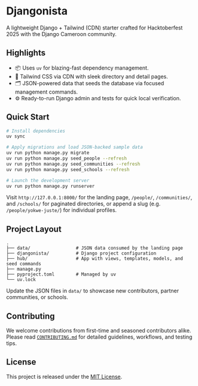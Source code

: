 # Djangonista

A lightweight Django + Tailwind (CDN) starter crafted for Hacktoberfest 2025 with the Django Cameroon community.

## Highlights

- 📦 Uses `uv` for blazing-fast dependency management.
- 🎨 Tailwind CSS via CDN with sleek directory and detail pages.
- 🗂️ JSON-powered data that seeds the database via focused management commands.
- ⚙️ Ready-to-run Django admin and tests for quick local verification.

## Quick Start

```bash
# Install dependencies
uv sync

# Apply migrations and load JSON-backed sample data
uv run python manage.py migrate
uv run python manage.py seed_people --refresh
uv run python manage.py seed_communities --refresh
uv run python manage.py seed_schools --refresh

# Launch the development server
uv run python manage.py runserver
```

Visit `http://127.0.0.1:8000/` for the landing page, `/people/`, `/communities/`, and `/schools/` for paginated directories, or append a slug (e.g. `/people/yokwe-juste/`) for individual profiles.

## Project Layout

```
.
├── data/                 # JSON data consumed by the landing page
├── djangonista/          # Django project configuration
├── hub/                  # App with views, templates, models, and seed commands
├── manage.py
├── pyproject.toml        # Managed by uv
└── uv.lock
```

Update the JSON files in `data/` to showcase new contributors, partner communities, or schools.

## Contributing

We welcome contributions from first-time and seasoned contributors alike. Please read [`CONTRIBUTING.md`](CONTRIBUTING.md) for detailed guidelines, workflows, and testing tips.

## License

This project is released under the [MIT License](LICENSE).
